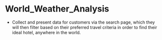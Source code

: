 # World_Weather_Analysis
- Collect and present data for customers via the search page, which they will then filter based on their preferred travel criteria in order to find their ideal hotel, anywhere in the world.
